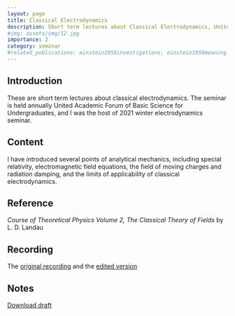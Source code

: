 ```yaml
---
layout: page
title: Classical Electrodynamics
description: Short term lectures about Classical Electrodynamics, United Academic Forum of Basic Science for Undergraduates
#img: assets/img/12.jpg
importance: 2
category: seminar
#related_publications: einstein1956investigations, einstein1950meaning
---
```


## Introduction

These are short term lectures about classical electrodynamics. The seminar is held annually United Academic Forum of Basic Science for Undergraduates, and I was the host of 2021 winter electrodynamics seminar.

## Content

I have introduced several points of analytical mechanics, including special relativity, electromagnetic field equations, the field of moving charges and radiation damping, and the limits of applicability of classical electrodynamics.

## Reference

*Course of Theoretical Physics Volume 2, The Classical Theory of Fields* by L. D. Landau


## Recording

The [original recording](https://www.bilibili.com/video/BV12N411R7Y9/?vd_source=2aac4e9e3e957ce51597abac556541a3) and the [edited version](https://youtube.com/playlist?list=PL3EsaoWcuTRLhqlzm0Kvrm_eN83JA7vGW&si=nKr5CyrPxjov2AVI)


## Notes
[Download draft](https://Arendelle-ftl.github.io/assets/pdf/draft-of-elctrodynamics-lectures.pdf)